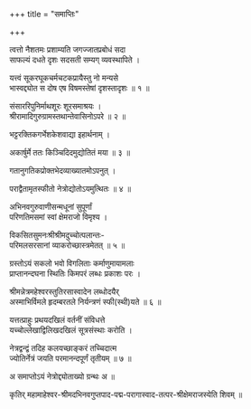 +++
title = "समाप्तिः"

+++

त्वत्तो नैशतमः प्रशाम्यति जगज्जातप्रबोधं सदा  
साफल्यं दधते दृशः सदसती सम्यग् व्यवस्थापिते ।  
  
यत्त्वं सूकरघूकचर्मचटकप्रायैस्तु नो मन्यसे   
भास्वद्द्योत स दोष एष विषमस्तेषां दृशस्तादृशः ॥ १ ॥  
  

संसाररिपुनिर्माथशूरः शूरसमाश्रयः ।  
श्रीरामादिगुरुग्रामस्तथान्तेवासिनोऽपरे ॥ २ ॥  

भट्टरक्तिकगर्भेशकेशवाद्या इहार्थनाम् ।  

अकार्षुर्मे ततः किञ्चिदिदमुद्योतितं मया ॥ ३ ॥  

गतानुगतिकप्रोक्तभेदव्याख्यातमोऽपनुत् ।  

पराद्वैतामृतस्फीतो नेत्रोद्योतोऽयमुत्थितः ॥ ४ ॥  

  
अभिनवगुरुवाणीसन्मधूनां सुपूर्णां   
परिणतिमसमां स्वां क्षेमराजो विमृश्य ।  
  
विकसितसुमनःश्रीश्रीमदुच्चोत्पलान्तः-  
परिमलसरसानां व्याकरोच्छास्त्रमेतत् ॥ ५ ॥  
  
ग्रस्तोऽयं सकलो भवो विगलिताः कर्माणुमायामलाः   
प्राप्तानन्दघना स्थितिः किमपरं लब्धः प्रकाशः परः ।  
  
श्रीमन्नेत्रमहेश्वरस्तुतिरसास्वादेन लब्धोदयैर्  
अस्माभिर्विमले हृदम्बरतले निर्यन्त्रणं स्फी(स्थी)यते ॥ ६ ॥  
  
यत्तत्प्राहुः प्रथयदखिलं वर्तनीं संविधत्ते   
यच्चोल्लेखाद्विलिखदखिलं सूत्रसंस्थाः करोति ।  
  
नेत्रद्वन्द्वं तदिह कलयच्छाङ्करं तच्चिदात्म   
ज्योतिर्नेत्रं जयति परमानन्दपूर्णं तृतीयम् ॥ ७ ॥  
  
अ समाप्तोऽयं नेत्रोद्द्योताख्यो ग्रन्थः अ ॥   
  
कृतिर् महामाहेश्वर-श्रीमदभिनवगुप्तपाद-पद्म-परागास्वाद-तत्पर-श्रीक्षेमराजस्येति शिवम् ॥  
  